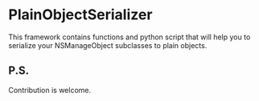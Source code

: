 # PlainObjectSerializer
This framework contains functions and python script that will help you to serialize your NSManageObject subclasses to plain objects.

## P.S.

Contribution is welcome.
